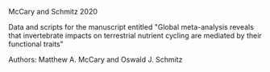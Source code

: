 McCary and Schmitz 2020 

Data and scripts for the manuscript entitled "Global meta-analysis reveals that invertebrate impacts on terrestrial nutrient cycling are mediated by their functional traits"

Authors: Matthew A. McCary and Oswald J. Schmitz
